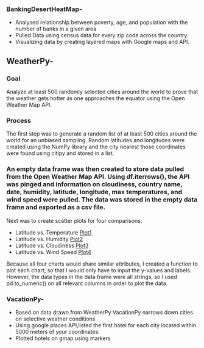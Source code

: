 ### BankingDesertHeatMap-

* Analysed relationship between poverty, age, and population with the number of banks in a given area
* Pulled Data using census data for every zip code across the country.  
* Visualizing data by creating layered maps with Google maps and API.

## WeatherPy-

### Goal
Analyze at least 500 randomly selected cities around the world to prove that the weather gets hotter as one approaches the equator using the Open Weather Map API.

### Process
The first step was to generate a random list of at least 500 cities around the world for an unbiased sampling. Random latitudes and longitudes were created using the NumPy library and the city nearest those coordinates were found using citipy and stored in a list.

### An empty data frame was then created to store data pulled from the Open Weather Map API. Using df.iterrows(), the API was pinged and information on cloudiness, country name, date, humidity, latitude, longitude, max temperatures, and wind speed were pulled. The data was stored in the empty data frame and exported as a csv file.

Next was to create scatter plots for four comparisons:

* Latitude vs. Temperature [Plot1](https://github.com/SurabhiSood/Python_API_Visualizations/blob/master/WeatherPy/Plot1.png)
* Latitude vs. Humidity [Plot2](https://github.com/SurabhiSood/Python_API_Visualizations/blob/master/WeatherPy/Plot2.png)
* Latitude vs. Cloudiness [Plot3](https://github.com/SurabhiSood/Python_API_Visualizations/blob/master/WeatherPy/Plot3.png)
* Latitude vs. Wind Speed [Plot4](https://github.com/SurabhiSood/Python_API_Visualizations/blob/master/WeatherPy/Plot4.png)

Because all four charts would share similar attributes, I created a function to plot each chart, so that I would only have to input the y-values and labels. However, the data types in the data frame were all strings, so I used pd.to_numeric() on all relevant columns in order to plot the data.

 

### VacationPy-

* Based on data drawn from WeatherPy VacationPy narrows down cities on selective weather conditions
* Using google places API,listed the first hotel for each city located within 5000 meters of your coordinates.
* Plotted hotels on gmap using markers